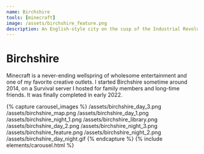 ```yaml
---
name: Birchshire
tools: [minecraft]
image: /assets/birchshire_feature.png
description: An English-style city on the cusp of the Industrial Revolution.
---
```


# Birchshire

Minecraft is a never-ending wellspring of wholesome entertainment and one of my favorite creative outlets. I started Birchshire sometime around 2014, on a Survival server I hosted for family members and long-time friends. It was finally completed in early 2022.

{% capture carousel_images %}
/assets/birchshire_day_3.png
/assets/birchshire_map.png
/assets/birchshire_day_1.png
/assets/birchshire_night_1.png
/assets/birchshire_library.png
/assets/birchshire_day_2.png
/assets/birchshire_night_3.png
/assets/birchshire_feature.png
/assets/birchshire_night_2.png
/assets/birchshire_day_night.gif
{% endcapture %}
{% include elements/carousel.html %}